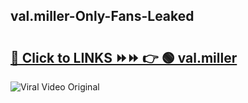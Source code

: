 
 ## val.miller-Only-Fans-Leaked

# <h2><a href="https://clipsfans.com/val.miller&ref=git">🔗 Click to LINKS ⏩⏩ 👉 🟢 val.miller </a></h2>

<a href="https://clipsfans.com/val.miller&ref=git" rel="nofollow" data-target="animated-image.originalLink"><img src="https://i.ibb.co.com/xMMVF88/686577567.gif" alt="Viral Video Original" style="max-width: 100%; display: inline-block;" data-target="animated-image.originalImage"></a>
